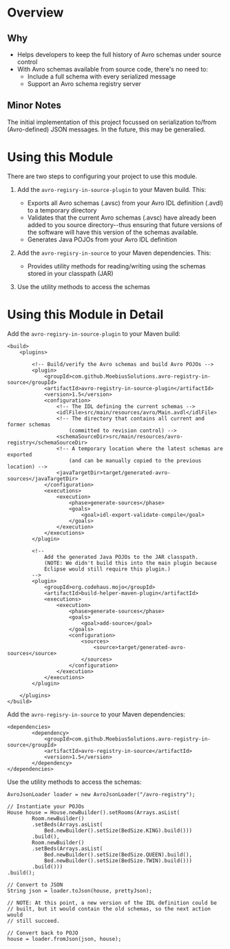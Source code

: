 Overview
================

Why
----------------

* Helps developers to keep the full history of Avro schemas under source control
* With Avro schemas available from source code, there's no need to:
	* Include a full schema with every serialized message
	* Support an Avro schema registry server


Minor Notes
----------------

The initial implementation of this project focussed on serialization to/from (Avro-defined)
JSON messages. In the future, this may be generalied.


Using this Module
================

There are two steps to configuring your project to use this module.

1. Add the `avro-regisry-in-source-plugin` to your Maven build. This:

	* Exports all Avro schemas (.avsc) from your Avro IDL definition (.avdl) to a temporary directory
	* Validates that the current Avro schemas (.avsc) have already been added to you source directory--thus ensuring that future versions of the software will have this version of the schemas available.
	* Generates Java POJOs from your Avro IDL definition

2. Add the `avro-regisry-in-source` to your Maven dependencies. This:

	* Provides utility methods for reading/writing using the schemas stored in your classpath (JAR)

3. Use the utility methods to access the schemas


Using this Module in Detail
================

Add the `avro-regisry-in-source-plugin` to your Maven build:


	<build>
		<plugins>

			<!-- Build/verify the Avro schemas and build Avro POJOs -->
			<plugin>
				<groupId>com.github.MoebiusSolutions.avro-registry-in-source</groupId>
				<artifactId>avro-registry-in-source-plugin</artifactId>
				<version>1.5</version>
				<configuration>
					<!-- The IDL defining the current schemas -->
					<idlFile>src/main/resources/avro/Main.avdl</idlFile>
					<!-- The directory that contains all current and former schemas
						(committed to revision control) -->
					<schemaSourceDir>src/main/resources/avro-registry</schemaSourceDir>
					<!-- A temporary location where the latest schemas are exported
						(and can be manually copied to the previous location) -->
					<javaTargetDir>target/generated-avro-sources</javaTargetDir>
				</configuration>
				<executions>
					<execution>
						<phase>generate-sources</phase>
						<goals>
							<goal>idl-export-validate-compile</goal>
						</goals>
					</execution>
				</executions>
			</plugin>

			<!--
				Add the generated Java POJOs to the JAR classpath.
				(NOTE: We didn't build this into the main plugin because
				Eclipse would still require this plugin.)
			-->
			<plugin>
				<groupId>org.codehaus.mojo</groupId>
				<artifactId>build-helper-maven-plugin</artifactId>
				<executions>
					<execution>
						<phase>generate-sources</phase>
						<goals>
							<goal>add-source</goal>
						</goals>
						<configuration>
							<sources>
								<source>target/generated-avro-sources</source>
							</sources>
						</configuration>
					</execution>
				</executions>
			</plugin>

		</plugins>
	</build>

Add the `avro-regisry-in-source` to your Maven dependencies:

	<dependencies>
			<dependency>
				<groupId>com.github.MoebiusSolutions.avro-registry-in-source</groupId>
				<artifactId>avro-registry-in-source</artifactId>
				<version>1.5</version>
			</dependency>
	</dependencies>

Use the utility methods to access the schemas:

	AvroJsonLoader loader = new AvroJsonLoader("/avro-registry");

	// Instantiate your POJOs
	House house = House.newBuilder().setRooms(Arrays.asList(
			Room.newBuilder()
			.setBeds(Arrays.asList(
				Bed.newBuilder().setSize(BedSize.KING).build()))
			.build(),
			Room.newBuilder()
			.setBeds(Arrays.asList(
				Bed.newBuilder().setSize(BedSize.QUEEN).build(),
				Bed.newBuilder().setSize(BedSize.TWIN).build()))
			.build()))
	.build();

	// Convert to JSON
	String json = loader.toJson(house, prettyJson);

	// NOTE: At this point, a new version of the IDL definition could be
	// built, but it would contain the old schemas, so the next action would
	// still succeed.

	// Convert back to POJO
	house = loader.fromJson(json, house);


